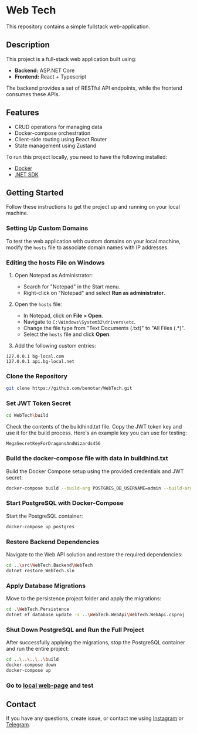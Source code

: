 # Web Tech

This repository contains a simple fullstack web-application.

## Description

This project is a full-stack web application built using:

- **Backend:** ASP.NET Core
- **Frontend:** React + Typescript

The backend provides a set of RESTful API endpoints, while the frontend consumes these APIs.

## Features

- CRUD operations for managing data
- Docker-compose orchestration
- Client-side routing using React Router
- State management using Zustand

To run this project locally, you need to have the following installed:

- [Docker](https://www.docker.com/products/docker-desktop/)
- [.NET SDK](https://dotnet.microsoft.com/en-us/download/)

## Getting Started

Follow these instructions to get the project up and running on your local machine.

### Setting Up Custom Domains

To test the web application with custom domains on your local machine, modify the `hosts` file to associate domain names with IP addresses.

### Editing the hosts File on Windows

1. Open Notepad as Administrator:
   - Search for "Notepad" in the Start menu.
   - Right-click on "Notepad" and select **Run as administrator**.

2. Open the `hosts` file:
   - In Notepad, click on **File > Open**.
   - Navigate to `C:\Windows\System32\drivers\etc`.
   - Change the file type from "Text Documents (.txt)" to "All Files (.*)".
   - Select the `hosts` file and click **Open**.

3. Add the following custom entries:

```plaintext
127.0.0.1 bg-local.com
127.0.0.1 api.bg-local.net
```

### Clone the Repository

```bash
git clone https://github.com/benotar/WebTech.git
```

### Set JWT Token Secret

```bash
cd WebTech\build
```

Check the contents of the buildhind.txt file. Copy the JWT token key and use it for the build process. Here's an example key you can use for testing:

```plaintext
MegaSecretKeyForDragonsAndWizards456
```

### Build the docker-compose file with data in buildhind.txt

Build the Docker Compose setup using the provided credentials and JWT secret:

```bash
docker-compose build --build-arg POSTGRES_DB_USERNAME=admin --build-arg POSTGRES_DB_PASSWORD=admin --build-arg JWT_SECRET=<your secret key>
```

### Start PostgreSQL with Docker-Compose

Start the PostgreSQL container:

```bash
docker-compose up postgres
```

### Restore Backend Dependencies

Navigate to the Web API solution and restore the required dependencies:

```bash
cd ..\src\WebTech.Backend\WebTech
dotnet restore WebTech.sln
```

### Apply Database Migrations

Move to the persistence project folder and apply the migrations:

```bash
cd .\WebTech.Persistence
dotnet ef database update -s ..\WebTech.WebApi\WebTech.WebApi.csproj
```

### Shut Down PostgreSQL and Run the Full Project

After successfully applying the migrations, stop the PostgreSQL container and run the entire project:

```bash
cd ..\..\..\..\build
docker-compose down
docker-compose up
```

### Go to [local web-page](http://bg-local.com:3000/) and test

## Contact
If you have any questions, create issue, or contact me using [Instagram](https://www.instagram.com/benotar_) or [Telegram](https://t.me/benotaar).